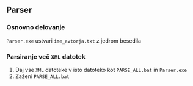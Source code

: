 ## Parser
### Osnovno delovanje
`Parser.exe` ustvari `ime_avtorja.txt` z jedrom besedila

### Parsiranje več `XML` datotek
1. Daj vse `XML` datoteke v isto datoteko kot `PARSE_ALL.bat` in `Parser.exe`
1. Zaženi `PARSE_ALL.bat`
